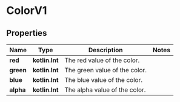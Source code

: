 
# ColorV1

## Properties
Name | Type | Description | Notes
------------ | ------------- | ------------- | -------------
**red** | **kotlin.Int** | The red value of the color. | 
**green** | **kotlin.Int** | The green value of the color. | 
**blue** | **kotlin.Int** | The blue value of the color. | 
**alpha** | **kotlin.Int** | The alpha value of the color. | 



